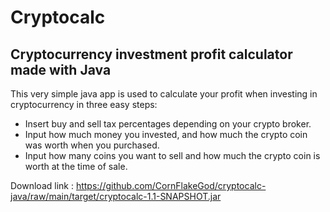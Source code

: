 # Cryptocalc
## Cryptocurrency investment profit calculator made with Java

This very simple java app is used to calculate your profit when investing in cryptocurrency in three easy steps: 

- Insert buy and sell tax percentages depending on your crypto broker.
- Input how much money you invested, and how much the crypto coin was worth when you purchased.
- Input how many coins you want to sell and how much the crypto coin is worth at the time of sale.

Download link : https://github.com/CornFlakeGod/cryptocalc-java/raw/main/target/cryptocalc-1.1-SNAPSHOT.jar
